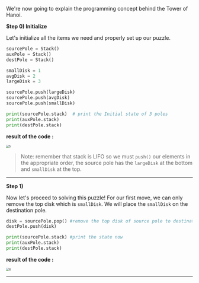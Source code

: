 We're now going to explain the programming concept behind the Tower of Hanoi.

 **Step 0)  Initialize**

 Let's initialize all the items we need and properly set up our puzzle. 

 ```python
 sourcePole = Stack()
 auxPole = Stack()
 destPole = Stack()

 smallDisk = 1
 avgDisk = 2
 largeDisk = 3

 sourcePole.push(largeDisk)
 sourcePole.push(avgDisk)
 sourcePole.push(smallDisk)

 print(sourcePole.stack)  # print the Initial state of 3 poles
 print(auxPole.stack)
 print(destPole.stack)
 ```

 **result of the code :**

 <img src="https://projectbit.s3-us-west-1.amazonaws.com/darlene/labs/stacks5.jpg" alt="5" style="zoom:50%;" />

 > Note: remember that stack is LIFO so we must `push()` our elements in the appropriate order, the source pole has the `largeDisk` at the bottom and `smallDisk` at the top.

 ---

 **Step 1)**

 Now let's proceed to solving this puzzle! For our first move, we can only remove the top disk which is `smallDisk`. We will place the `smallDisk` on the destination pole.

 ```python
 disk = sourcePole.pop() #remove the top disk of source pole to destination pole
 destPole.push(disk)

 print(sourcePole.stack) #print the state now
 print(auxPole.stack)
 print(destPole.stack)
 ```

 **result of the code :**

 <img src="https://projectbit.s3-us-west-1.amazonaws.com/darlene/labs/stacks6.jpg" alt="6" style="zoom:50%;" />

 ---
